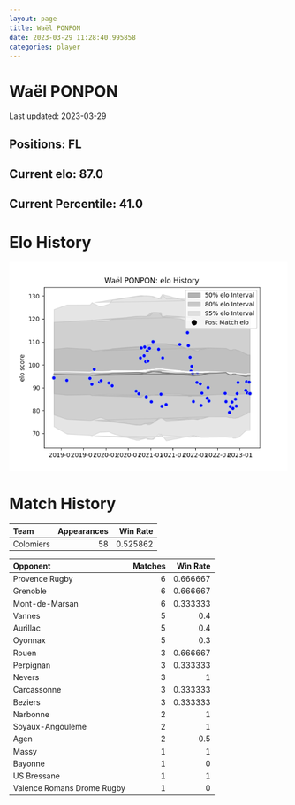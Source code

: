 ```yaml
---  
layout: page  
title: Waël PONPON  
date: 2023-03-29 11:28:40.995858  
categories: player  
---
```

# Waël PONPON


Last updated: 2023-03-29
## Positions: FL

## Current elo: 87.0

## Current Percentile: 41.0

# Elo History


![elo history](history_WaëlPONPON.png)
# Match History


| Team      |   Appearances |   Win Rate |
|:----------|--------------:|-----------:|
| Colomiers |            58 |   0.525862 |

| Opponent                   |   Matches |   Win Rate |
|:---------------------------|----------:|-----------:|
| Provence Rugby             |         6 |   0.666667 |
| Grenoble                   |         6 |   0.666667 |
| Mont-de-Marsan             |         6 |   0.333333 |
| Vannes                     |         5 |   0.4      |
| Aurillac                   |         5 |   0.4      |
| Oyonnax                    |         5 |   0.3      |
| Rouen                      |         3 |   0.666667 |
| Perpignan                  |         3 |   0.333333 |
| Nevers                     |         3 |   1        |
| Carcassonne                |         3 |   0.333333 |
| Beziers                    |         3 |   0.333333 |
| Narbonne                   |         2 |   1        |
| Soyaux-Angouleme           |         2 |   1        |
| Agen                       |         2 |   0.5      |
| Massy                      |         1 |   1        |
| Bayonne                    |         1 |   0        |
| US Bressane                |         1 |   1        |
| Valence Romans Drome Rugby |         1 |   0        |